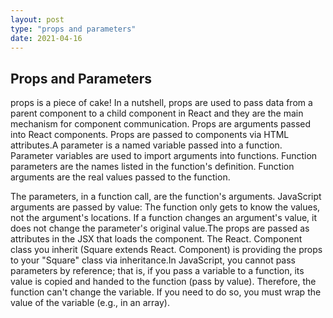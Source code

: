 ```yaml
---
layout: post
type: "props and parameters"
date: 2021-04-16
---
```


## Props and Parameters

props is a piece of cake! In a nutshell, props are used to pass data from a parent component to a child component in React and they are the main mechanism for component communication. Props are arguments passed into React components. Props are passed to components via HTML attributes.A parameter is a named variable passed into a function. Parameter variables are used to import arguments into functions. Function parameters are the names listed in the function's definition. Function arguments are the real values passed to the function.

The parameters, in a function call, are the function's arguments. JavaScript arguments are passed by value: The function only gets to know the values, not the argument's locations. If a function changes an argument's value, it does not change the parameter's original value.The props are passed as attributes in the JSX that loads the component. The React. Component class you inherit (Square extends React. Component) is providing the props to your "Square" class via inheritance.In JavaScript, you cannot pass parameters by reference; that is, if you pass a variable to a function, its value is copied and handed to the function (pass by value). Therefore, the function can't change the variable. If you need to do so, you must wrap the value of the variable (e.g., in an array).